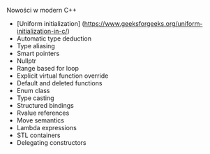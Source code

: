Nowości w modern C++
- [Uniform initialization] (https://www.geeksforgeeks.org/uniform-initialization-in-c/)
- Automatic type deduction
- Type aliasing
- Smart pointers
- Nullptr
- Range based for loop
- Explicit virtual function override
- Default and deleted functions
- Enum class
- Type casting
- Structured bindings
- Rvalue references
- Move semantics
- Lambda expressions
- STL containers
- Delegating constructors
